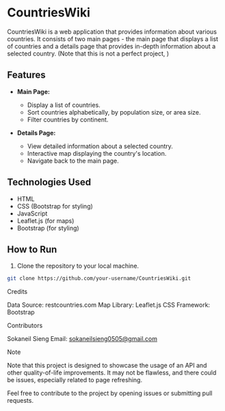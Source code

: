 # CountriesWiki

CountriesWiki is a web application that provides information about various countries. It consists of two main pages - the main page that displays a list of countries and a details page that provides in-depth information about a selected country.
(Note that this is not a perfect project, )

## Features

- **Main Page:**
  - Display a list of countries.
  - Sort countries alphabetically, by population size, or area size.
  - Filter countries by continent.

- **Details Page:**
  - View detailed information about a selected country.
  - Interactive map displaying the country's location.
  - Navigate back to the main page.

## Technologies Used

- HTML
- CSS (Bootstrap for styling)
- JavaScript
- Leaflet.js (for maps)
- Bootstrap (for styling)

## How to Run

1. Clone the repository to your local machine.

```bash
git clone https://github.com/your-username/CountriesWiki.git
```
Credits

  Data Source: restcountries.com
  Map Library: Leaflet.js
  CSS Framework: Bootstrap

Contributors

  Sokaneil Sieng
  Email: sokaneilsieng0505@gmail.com

Note

Note that this project is designed to showcase the usage of an API and other quality-of-life improvements. It may not be flawless, and there could be issues, especially related to page refreshing.

Feel free to contribute to the project by opening issues or submitting pull requests.
